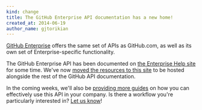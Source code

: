 ```yaml
---
kind: change
title: The GitHub Enterprise API documentation has a new home!
created_at: 2014-06-19
author_name: gjtorikian
---
```


[GitHub Enterprise](https://enterprise.github.com) offers the same set of APIs as GitHub.com, as well as its own set of Enterprise-specific functionality.

The GitHub Enterprise API has been documented on [the Enterprise Help site](https://enterprise.github.com/help) for some time. We've now [moved the resources to this site](https://developer.github.com/v3/enterprise/) to be hosted alongside the rest of the GitHub API documentation.

In the coming weeks, we'll also be [providing more guides](https://developer.github.com/guides/) on how you can effectively use this API in your company. Is there a workflow you're particularly interested in? [Let us know](https://github.com/contact?form%5Bsubject%5D=Suggestion+for+an+Enterprise+Guide)!
